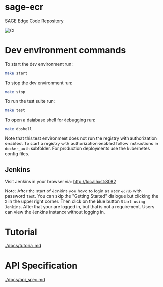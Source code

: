 # sage-ecr
SAGE Edge Code Repository

![CI](https://github.com/sagecontinuum/sage-ecr/workflows/CI/badge.svg)

# Dev environment commands

To start the dev environment run:

```sh
make start
```

To stop the dev environment run:

```bash
make stop
```

To run the test suite run:

```bash
make test
```

To open a database shell for debugging run:

```sh
make dbshell
```

Note that this test environment does not run the registry with authorization enabled. To start a registry with authorization enabled follow instructions in `docker_auth` subfolder. For production deployments use the kubernetes config files.

## Jenkins

Visit Jenkins in your browser via: [http://localhost:8082](http://localhost:8082)

Note: After the start of Jenkins you have to login as user `ecrdb` with password `test`. You can skip the "Getting Started" dialogue but clicking the `X` in the upper right corner. Then click on the blue button `Start using Jenkins`. After that your are logged in, but that is not a requirement. Users can view the Jenkins instance without logging in.

# Tutorial

[./docs/tutorial.md](./docs/tutorial.md)

# API Specification

[./docs/api_spec.md](./docs/api_spec.md)
